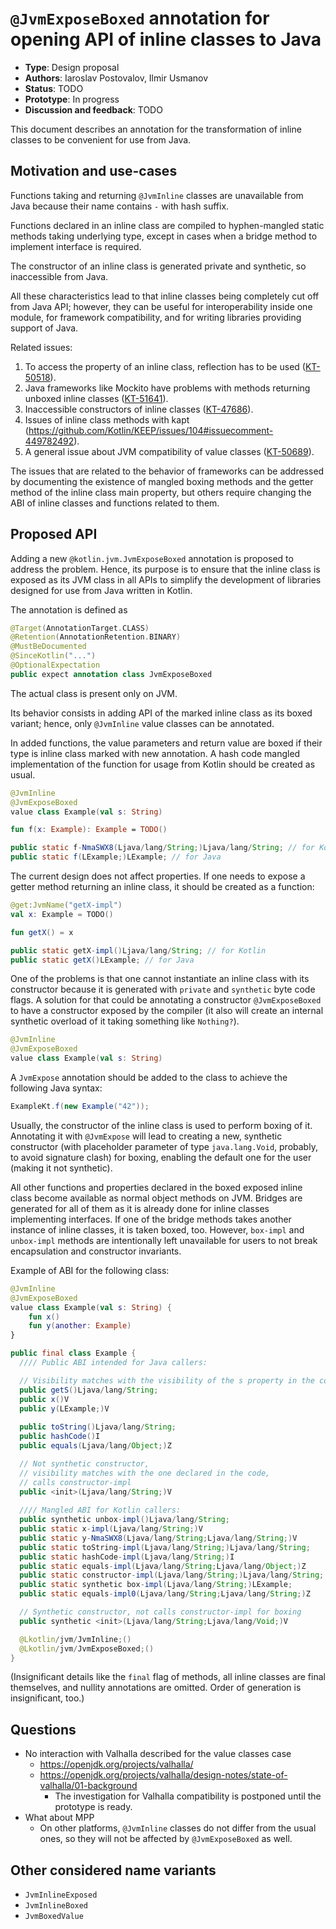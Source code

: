 # `@JvmExposeBoxed` annotation for opening API of inline classes to Java

* **Type**: Design proposal
* **Authors**: Iaroslav Postovalov, Ilmir Usmanov
* **Status**: TODO
* **Prototype**: In progress
* **Discussion and feedback**: TODO

This document describes an annotation for the transformation of inline classes to be convenient for use from Java.

## Motivation and use-cases

Functions taking and returning `@JvmInline` classes are unavailable from Java because their name contains `-` with hash suffix.

Functions declared in an inline class are compiled to hyphen-mangled static methods taking underlying type, except in cases when a bridge method to implement interface is required.

The constructor of an inline class is generated private and synthetic, so inaccessible from Java.

All these characteristics lead to that inline classes being completely cut off from Java API; however, they can be useful for interoperability inside one module, for framework compatibility, and for writing libraries providing support of Java.

Related issues:

1. To access the property of an inline class, reflection has to be used ([KT-50518](https://youtrack.jetbrains.com/issue/KT-50518)).
2. Java frameworks like Mockito have problems with methods returning unboxed inline classes ([KT-51641](https://youtrack.jetbrains.com/issue/KT-51641)).
3. Inaccessible constructors of inline classes ([KT-47686](https://youtrack.jetbrains.com/issue/KT-47686)).
4. Issues of inline class methods with kapt (https://github.com/Kotlin/KEEP/issues/104#issuecomment-449782492).
5. A general issue about JVM compatibility of value classes ([KT-50689](https://youtrack.jetbrains.com/issue/KT-50689)).

The issues that are related to the behavior of frameworks can be addressed by documenting the existence of mangled boxing methods and the getter method of the inline class main property, but others require changing the ABI of inline classes and functions related to them.

## Proposed API

Adding a new `@kotlin.jvm.JvmExposeBoxed` annotation is proposed to address the problem. Hence, its purpose is to ensure that the inline class is exposed as its JVM class in all APIs to simplify the development of libraries designed for use from Java written in Kotlin.

The annotation is defined as

```kotlin
@Target(AnnotationTarget.CLASS)
@Retention(AnnotationRetention.BINARY)
@MustBeDocumented
@SinceKotlin("...")
@OptionalExpectation
public expect annotation class JvmExposeBoxed
```

The actual class is present only on JVM.

Its behavior consists in adding API of the marked inline class as its boxed variant; hence, only `@JvmInline` value classes can be annotated.

In added functions, the value parameters and return value are boxed if their type is inline class marked with new annotation. A hash code mangled implementation of the function for usage from Kotlin should be created as usual.

```kotlin
@JvmInline
@JvmExposeBoxed
value class Example(val s: String)

fun f(x: Example): Example = TODO()
```

```java
public static f-NmaSWX8(Ljava/lang/String;)Ljava/lang/String; // for Kotlin
public static f(LExample;)LExample; // for Java
```

The current design does not affect properties. If one needs to expose a getter method returning an inline class, it should be created as a function:

```kotlin
@get:JvmName("getX-impl")
val x: Example = TODO()

fun getX() = x
```

```java
public static getX-impl()Ljava/lang/String; // for Kotlin
public static getX()LExample; // for Java
```

One of the problems is that one cannot instantiate an inline class with its constructor because it is generated with `private` and `synthetic` byte code flags. A solution for that could be annotating a constructor `@JvmExposeBoxed`  to have a constructor exposed by the compiler (it also will create an internal synthetic overload of it taking something like `Nothing?`).

```kotlin
@JvmInline 
@JvmExposeBoxed
value class Example(val s: String)
```

A `JvmExpose` annotation should be added to the class to achieve the following Java syntax:

```java
ExampleKt.f(new Example("42"));
```

Usually, the constructor of the inline class is used to perform boxing of it. Annotating it with `@JvmExpose` will lead to creating a new, synthetic constructor (with placeholder parameter of type `java.lang.Void`, probably, to avoid signature clash) for boxing, enabling the default one for the user (making it not synthetic).

All other functions and properties declared in the boxed exposed inline class become available as normal object methods on JVM. Bridges are generated for all of them as it is already done for inline classes implementing interfaces. If one of the bridge methods takes another instance of inline classes, it is taken boxed, too. However, `box-impl` and `unbox-impl` methods are intentionally left unavailable for users to not break encapsulation and constructor invariants.

Example of ABI for the following class:

```kotlin
@JvmInline
@JvmExposeBoxed
value class Example(val s: String) {
    fun x()
    fun y(another: Example)
}
```

```java
public final class Example {
  //// Public ABI intended for Java callers:

  // Visibility matches with the visibility of the s property in the code
  public getS()Ljava/lang/String;
  public x()V
  public y(LExample;)V
  
  public toString()Ljava/lang/String;
  public hashCode()I
  public equals(Ljava/lang/Object;)Z

  // Not synthetic constructor,
  // visibility matches with the one declared in the code,
  // calls constructor-impl
  public <init>(Ljava/lang/String;)V 
      
  //// Mangled ABI for Kotlin callers:
  public synthetic unbox-impl()Ljava/lang/String;
  public static x-impl(Ljava/lang/String;)V
  public static y-NmaSWX8(Ljava/lang/String;Ljava/lang/String;)V
  public static toString-impl(Ljava/lang/String;)Ljava/lang/String;
  public static hashCode-impl(Ljava/lang/String;)I
  public static equals-impl(Ljava/lang/String;Ljava/lang/Object;)Z
  public static constructor-impl(Ljava/lang/String;)Ljava/lang/String;
  public static synthetic box-impl(Ljava/lang/String;)LExample;
  public static equals-impl0(Ljava/lang/String;Ljava/lang/String;)Z

  // Synthetic constructor, not calls constructor-impl for boxing
  public synthetic <init>(Ljava/lang/String;Ljava/lang/Void;)V

  @Lkotlin/jvm/JvmInline;()
  @Lkotlin/jvm/JvmExposeBoxed;()
}
```

(Insignificant details like the `final` flag of methods, all inline classes are final themselves, and nullity annotations are omitted. Order of generation is insignificant, too.)

## Questions

* No interaction with Valhalla described for the value classes case
    * https://openjdk.org/projects/valhalla/
    * https://openjdk.org/projects/valhalla/design-notes/state-of-valhalla/01-background
        * The investigation for Valhalla compatibility is postponed until the prototype is ready.
* What about MPP
    * On other platforms, `@JvmInline` classes do not differ from the usual ones, so they will not be affected by `@JvmExposeBoxed` as well.

##  Other considered name variants

* `JvmInlineExposed`
* `JvmInlineBoxed`
* `JvmBoxedValue`
